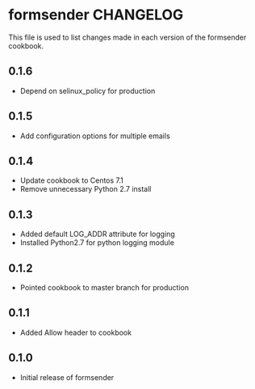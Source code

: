 formsender CHANGELOG
====================
This file is used to list changes made in each version of the
formsender cookbook.

0.1.6
-----
- Depend on selinux_policy for production

0.1.5
-----
- Add configuration options for multiple emails

0.1.4
-----
- Update cookbook to Centos 7.1
- Remove unnecessary Python 2.7 install

0.1.3
-----
- Added default LOG_ADDR attribute for logging
- Installed Python2.7 for python logging module

0.1.2
-----
- Pointed cookbook to master branch for production

0.1.1
-----
- Added Allow header to cookbook

0.1.0
-----
- Initial release of formsender
